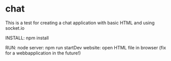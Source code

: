 # chat
This is a test for creating a chat application with basic HTML and using socket.io

INSTALL: npm install

RUN:
node server: npm run startDev
website: open HTML file in browser (fix for a webbapplication in the future!)